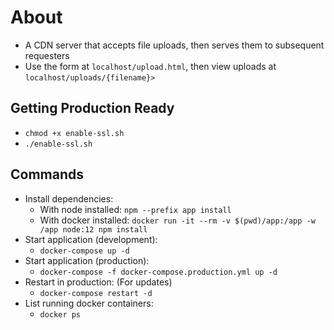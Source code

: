 # About
* A CDN server that accepts file uploads, then serves them to subsequent requesters
* Use the form at `localhost/upload.html`, then view uploads at `localhost/uploads/{filename}>`

## Getting Production Ready
* `chmod +x enable-ssl.sh`
* `./enable-ssl.sh`

## Commands
* Install dependencies:
  * With node installed: `npm --prefix app install`
  * With docker installed: `docker run -it --rm -v $(pwd)/app:/app -w /app node:12 npm install`
* Start application (development):
  * `docker-compose up -d`
* Start application (production):
  * `docker-compose -f docker-compose.production.yml up -d`
* Restart in production: (For updates)
  * `docker-compose restart -d`
* List running docker containers:
  * `docker ps`

